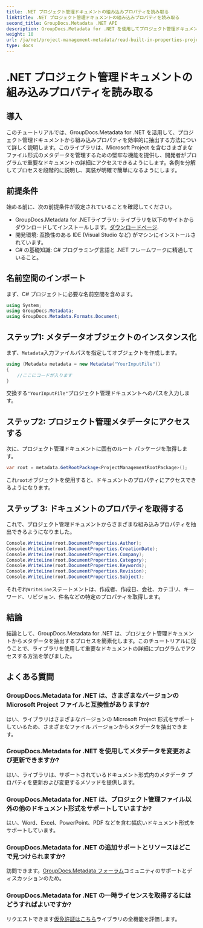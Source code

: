 ```yaml
---
title: .NET プロジェクト管理ドキュメントの組み込みプロパティを読み取る
linktitle: .NET プロジェクト管理ドキュメントの組み込みプロパティを読み取る
second_title: GroupDocs.Metadata .NET API
description: GroupDocs.Metadata for .NET を使用してプロジェクト管理ドキュメントからメタデータを抽出する方法を学びます。文書処理能力を強化します。
weight: 10
url: /ja/net/project-management-metadata/read-built-in-properties-project-management-documents/
type: docs
---
```

# .NET プロジェクト管理ドキュメントの組み込みプロパティを読み取る

## 導入
このチュートリアルでは、GroupDocs.Metadata for .NET を活用して、プロジェクト管理ドキュメントから組み込みプロパティを効率的に抽出する方法について詳しく説明します。このライブラリは、Microsoft Project を含むさまざまなファイル形式のメタデータを管理するための堅牢な機能を提供し、開発者がプログラムで重要なドキュメントの詳細にアクセスできるようにします。各例を分解してプロセスを段階的に説明し、実装が明確で簡単になるようにします。
## 前提条件
始める前に、次の前提条件が設定されていることを確認してください。
-  GroupDocs.Metadata for .NETライブラリ: ライブラリを以下のサイトからダウンロードしてインストールします。[ダウンロードページ](https://releases.groupdocs.com/metadata/net/).
- 開発環境: 互換性のある IDE (Visual Studio など) がマシンにインストールされています。
- C# の基礎知識: C# プログラミング言語と .NET フレームワークに精通していること。

## 名前空間のインポート
まず、C# プロジェクトに必要な名前空間を含めます。
```csharp
using System;
using GroupDocs.Metadata;
using GroupDocs.Metadata.Formats.Document;
```
## ステップ1: メタデータオブジェクトのインスタンス化
まず、`Metadata`入力ファイルパスを指定してオブジェクトを作成します。
```csharp
using (Metadata metadata = new Metadata("YourInputFile"))
{
    //ここにコードが入ります
}
```
交換する`"YourInputFile"`プロジェクト管理ドキュメントへのパスを入力します。
## ステップ2: プロジェクト管理メタデータにアクセスする
次に、プロジェクト管理ドキュメントに固有のルート パッケージを取得します。
```csharp
var root = metadata.GetRootPackage<ProjectManagementRootPackage>();
```
これ`root`オブジェクトを使用すると、ドキュメントのプロパティにアクセスできるようになります。
## ステップ 3: ドキュメントのプロパティを取得する
これで、プロジェクト管理ドキュメントからさまざまな組み込みプロパティを抽出できるようになりました。
```csharp
Console.WriteLine(root.DocumentProperties.Author);
Console.WriteLine(root.DocumentProperties.CreationDate);
Console.WriteLine(root.DocumentProperties.Company);
Console.WriteLine(root.DocumentProperties.Category);
Console.WriteLine(root.DocumentProperties.Keywords);
Console.WriteLine(root.DocumentProperties.Revision);
Console.WriteLine(root.DocumentProperties.Subject);
```
それぞれ`WriteLine`ステートメントは、作成者、作成日、会社、カテゴリ、キーワード、リビジョン、件名などの特定のプロパティを取得します。

## 結論
結論として、GroupDocs.Metadata for .NET は、プロジェクト管理ドキュメントからメタデータを抽出するプロセスを簡素化します。このチュートリアルに従うことで、ライブラリを使用して重要なドキュメントの詳細にプログラムでアクセスする方法を学びました。

## よくある質問
### GroupDocs.Metadata for .NET は、さまざまなバージョンの Microsoft Project ファイルと互換性がありますか?
はい、ライブラリはさまざまなバージョンの Microsoft Project 形式をサポートしているため、さまざまなファイル バージョンからメタデータを抽出できます。
### GroupDocs.Metadata for .NET を使用してメタデータを変更および更新できますか?
はい、ライブラリは、サポートされているドキュメント形式内のメタデータ プロパティを更新および変更するメソッドを提供します。
### GroupDocs.Metadata for .NET は、プロジェクト管理ファイル以外の他のドキュメント形式をサポートしていますか?
はい、Word、Excel、PowerPoint、PDF などを含む幅広いドキュメント形式をサポートしています。
### GroupDocs.Metadata for .NET の追加サポートとリソースはどこで見つけられますか?
訪問できます。[GroupDocs.Metadata フォーラム](https://forum.groupdocs.com/c/metadata/14)コミュニティのサポートとディスカッションのため。
### GroupDocs.Metadata for .NET の一時ライセンスを取得するにはどうすればよいですか?
リクエストできます[仮免許証はこちら](https://purchase.groupdocs.com/temporary-license/)ライブラリの全機能を評価します。